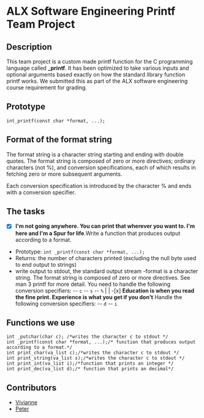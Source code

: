 # ALX Software Engineering Printf Team Project

## Description

This team project is a custom made printf function for the C programming language called **_printf**. It has been optimized to take various inputs and optional arguments based exactly on how the standard library function printf works. We submitted this as part of the ALX software engineering course requirement for grading.

## Prototype
`int_printf(const char *format, ...);`

## Format of the format string
The format string is a character string starting and ending with double quotes. The format string is composed of zero or more directives; ordinary characters (not %), and conversion specifications, each of which results in fetching zero or more subsequent arguments.

Each conversion specification is introduced by the character % and ends with a conversion specifier.

## The tasks
-[X] **I'm not going anywhere. You can print that wherever you want to. I'm here and I'm a Spur for life**.Write a function that produces output according to a format.

- Prototype: `int _printf(const char *format, ...);`
- Returns: the number of characters printed (excluding the null byte used to end output to strings)
- write output to stdout, the standard output stream -format is a character string. The format string is composed of zero or more directives. See man 3 printf for more detail. You need to handle the following conversion specifiers: -- `c` -- `s` -- `%` | | -[x] **Education is when you read the fine print. Experience is what you get if you don't** Handle the following conversion specifiers: -- `d` -- `i`

## Functions we use
```
int _putchar(char c); /*writes the character c to stdout */
int _printf(const char *format, ...);/* function that produces output according to a format.*/
int print_char(va_list c);/*writes the character c to stdout */
int print_string(va_list s);/*writes the character c to stdout */
int print_int(va_list i);/*function that prints an integer */
int print_dec(va_list d);/* function that prints an decimal*/
```
## Contributors
* [Vivianne](https://github.com/Vivi-anne/printf)
* [Peter](https://github.com/virtuoso254)
